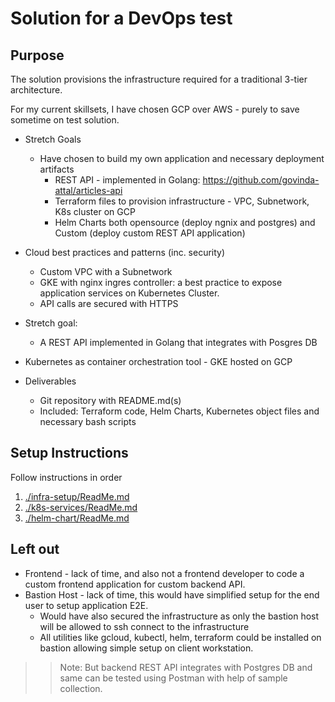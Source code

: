 
# Solution for a DevOps test

## Purpose

The solution provisions the infrastructure required for a traditional 3-tier architecture.


For my current skillsets, I have chosen GCP over AWS - purely to save sometime on test solution. 

* Stretch Goals
    * Have chosen to build my own application and necessary deployment artifacts
        * REST API - implemented in Golang: https://github.com/govinda-attal/articles-api
        * Terraform files to provision infrastructure - VPC, Subnetwork, K8s cluster on GCP
        * Helm Charts both opensource (deploy ngnix and postgres) and Custom (deploy custom REST API application)



* Cloud best practices and patterns (inc. security)
    * Custom VPC with a Subnetwork
    * GKE with nginx ingres controller: a best practice to expose application services on Kubernetes Cluster.
    * API calls are secured with HTTPS

* Stretch goal:
    * A REST API implemented in Golang that integrates with Posgres DB

* Kubernetes as container orchestration tool - GKE hosted on GCP

* Deliverables
    * Git repository with README.md(s)
    * Included: Terraform code, Helm Charts, Kubernetes object files and necessary bash scripts

## Setup Instructions

Follow instructions in order
1. [./infra-setup/ReadMe.md](./infra-setup/ReadMe.md)
2. [./k8s-services/ReadMe.md](./k8s-services/ReadMe.md)
3. [./helm-chart/ReadMe.md](./helm-chart/ReadMe.md)

## Left out
* Frontend - lack of time, and also not a frontend developer to code a custom frontend application for custom backend API.
* Bastion Host - lack of time, this would have simplified setup for the end user to setup application E2E.
   * Would have also secured the infrastructure as only the bastion host will be allowed to ssh connect to the infrastructure
   * All utilities like gcloud, kubectl, helm, terraform could be installed on bastion allowing simple setup on client workstation.

>> Note: But backend REST API integrates with Postgres DB and same can be tested using Postman with help of sample collection.
